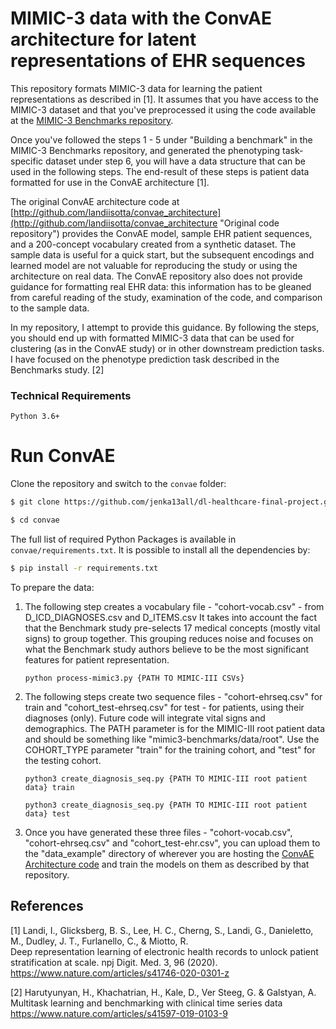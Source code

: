 # MIMIC-3 data with the ConvAE architecture for latent representations of EHR sequences

This repository formats MIMIC-3 data for learning the patient representations as described in [1].
It assumes that you have access to the MIMIC-3 dataset and that you've preprocessed it using the code
available at the [MIMIC-3 Benchmarks repository](https://github.com/YerevaNN/mimic3-benchmarks).

Once you've followed the steps 1 - 5 under "Building a benchmark" in the MIMIC-3 Benchmarks repository, 
and generated the phenotyping task-specific dataset under step 6, you will have a data structure 
that can be used in the following steps. The end-result of these steps is patient data formatted for use in
the ConvAE architecture [1].

The original ConvAE architecture code at [http://github.com/landiisotta/convae_architecture](http://github.com/landiisotta/convae_architecture "Original code repository")
provides the ConvAE model, sample EHR patient sequences, and a 200-concept vocabulary created 
from a synthetic dataset. The sample data is useful for a quick start, but the subsequent encodings and
learned model are not valuable for reproducing the study or using the architecture on real data. 
The ConvAE repository also does not provide guidance for formatting real EHR data: this information has to
be gleaned from careful reading of the study, examination of the code, and comparison to the sample data.

In my repository, I attempt to provide this guidance. By following the steps, you should end up with formatted
MIMIC-3 data that can be used for clustering (as in the ConvAE study) or in other downstream prediction tasks. 
I have focused on the phenotype prediction task described in the Benchmarks study. [2]

### Technical Requirements

```
Python 3.6+

```

# Run ConvAE
Clone the repository and switch to the `convae` folder:

```bash
$ git clone https://github.com/jenka13all/dl-healthcare-final-project.git

$ cd convae
```

The full list of required Python Packages is available in `convae/requirements.txt`. It is possible
to install all the dependencies by:

```bash
$ pip install -r requirements.txt 
```

To prepare the data:

1. The following step creates a vocabulary file - "cohort-vocab.csv" - from D_ICD_DIAGNOSES.csv and D_ITEMS.csv It takes into account
   the fact that the Benchmark study pre-selects 17 medical concepts (mostly vital signs) to group together.
   This grouping reduces noise and focuses on what the Benchmark study authors believe to be the most significant
   features for patient representation. 
   
       python process-mimic3.py {PATH TO MIMIC-III CSVs}

2. The following steps create two sequence files - "cohort-ehrseq.csv" for train and "cohort_test-ehrseq.csv" for test - 
   for patients, using their diagnoses (only). Future code will integrate vital signs 
   and demographics. The PATH parameter is for the MIMIC-III root patient data and should be something like 
   "mimic3-benchmarks/data/root". Use the COHORT_TYPE parameter "train" for the training cohort, and "test" for the
   testing cohort.

       python3 create_diagnosis_seq.py {PATH TO MIMIC-III root patient data} train

       python3 create_diagnosis_seq.py {PATH TO MIMIC-III root patient data} test

3. Once you have generated these three files - "cohort-vocab.csv", "cohort-ehrseq.csv" and "cohort_test-ehr.csv",
   you can upload them to the "data_example" directory of wherever you are hosting the [ConvAE Architecture code](http://github.com/landiisotta/convae_architecture) 
   and train the models on them as described by that repository. 

## References

[1] Landi, I., Glicksberg, B. S., Lee, H. C., Cherng, S., Landi, G., Danieletto, M., Dudley, J. T., Furlanello, C., & Miotto, R. 
<br>Deep representation learning of electronic health records to unlock patient stratification at scale. npj Digit. Med. 3, 96 (2020).
<br>https://www.nature.com/articles/s41746-020-0301-z


[2] Harutyunyan, H., Khachatrian, H., Kale, D., Ver Steeg, G. & Galstyan, A. 
<br>Multitask learning and benchmarking with clinical time series data
<br>https://www.nature.com/articles/s41597-019-0103-9
